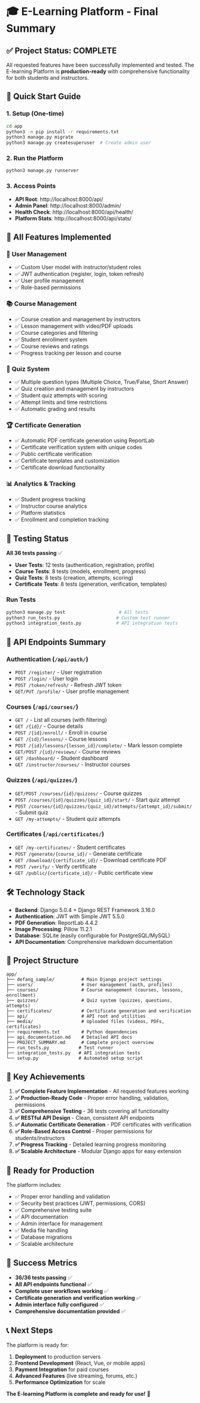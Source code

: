 # 🎓 E-Learning Platform - Final Summary

## ✅ **Project Status: COMPLETE**

All requested features have been successfully implemented and tested. The E-learning Platform is **production-ready** with comprehensive functionality for both students and instructors.

## 🚀 **Quick Start Guide**

### 1. **Setup (One-time)**
```bash
cd app
python3 -m pip install -r requirements.txt
python3 manage.py migrate
python3 manage.py createsuperuser  # Create admin user
```

### 2. **Run the Platform**
```bash
python3 manage.py runserver
```

### 3. **Access Points**
- **API Root**: http://localhost:8000/api/
- **Admin Panel**: http://localhost:8000/admin/
- **Health Check**: http://localhost:8000/api/health/
- **Platform Stats**: http://localhost:8000/api/stats/

## 🎯 **All Features Implemented**

### 👥 **User Management**
- ✅ Custom User model with instructor/student roles
- ✅ JWT authentication (register, login, token refresh)
- ✅ User profile management
- ✅ Role-based permissions

### 📚 **Course Management**
- ✅ Course creation and management by instructors
- ✅ Lesson management with video/PDF uploads
- ✅ Course categories and filtering
- ✅ Student enrollment system
- ✅ Course reviews and ratings
- ✅ Progress tracking per lesson and course

### 🧠 **Quiz System**
- ✅ Multiple question types (Multiple Choice, True/False, Short Answer)
- ✅ Quiz creation and management by instructors
- ✅ Student quiz attempts with scoring
- ✅ Attempt limits and time restrictions
- ✅ Automatic grading and results

### 🏆 **Certificate Generation**
- ✅ Automatic PDF certificate generation using ReportLab
- ✅ Certificate verification system with unique codes
- ✅ Public certificate verification
- ✅ Certificate templates and customization
- ✅ Certificate download functionality

### 📊 **Analytics & Tracking**
- ✅ Student progress tracking
- ✅ Instructor course analytics
- ✅ Platform statistics
- ✅ Enrollment and completion tracking

## 🧪 **Testing Status**

**All 36 tests passing** ✅

- **User Tests**: 12 tests (authentication, registration, profile)
- **Course Tests**: 8 tests (models, enrollment, progress)
- **Quiz Tests**: 8 tests (creation, attempts, scoring)
- **Certificate Tests**: 8 tests (generation, verification, templates)

### Run Tests
```bash
python3 manage.py test                    # All tests
python3 run_tests.py                     # Custom test runner
python3 integration_tests.py             # API integration tests
```

## 📡 **API Endpoints Summary**

### Authentication (`/api/auth/`)
- `POST /register/` - User registration
- `POST /login/` - User login
- `POST /token/refresh/` - Refresh JWT token
- `GET/PUT /profile/` - User profile management

### Courses (`/api/courses/`)
- `GET /` - List all courses (with filtering)
- `GET /{id}/` - Course details
- `POST /{id}/enroll/` - Enroll in course
- `GET /{id}/lessons/` - Course lessons
- `POST /{id}/lessons/{lesson_id}/complete/` - Mark lesson complete
- `GET/POST /{id}/reviews/` - Course reviews
- `GET /dashboard/` - Student dashboard
- `GET /instructor/courses/` - Instructor courses

### Quizzes (`/api/quizzes/`)
- `GET/POST /courses/{id}/quizzes/` - Course quizzes
- `POST /courses/{id}/quizzes/{quiz_id}/start/` - Start quiz attempt
- `POST /courses/{id}/quizzes/{quiz_id}/attempts/{attempt_id}/submit/` - Submit quiz
- `GET /my-attempts/` - Student quiz attempts

### Certificates (`/api/certificates/`)
- `GET /my-certificates/` - Student certificates
- `POST /generate/{course_id}/` - Generate certificate
- `GET /download/{certificate_id}/` - Download certificate PDF
- `POST /verify/` - Verify certificate
- `GET /public/{certificate_id}/` - Public certificate view

## 🛠 **Technology Stack**

- **Backend**: Django 5.0.4 + Django REST Framework 3.16.0
- **Authentication**: JWT with Simple JWT 5.5.0
- **PDF Generation**: ReportLab 4.4.2
- **Image Processing**: Pillow 11.2.1
- **Database**: SQLite (easily configurable for PostgreSQL/MySQL)
- **API Documentation**: Comprehensive markdown documentation

## 📁 **Project Structure**
```
app/
├── defang_sample/          # Main Django project settings
├── users/                  # User management (auth, profiles)
├── courses/                # Course management (courses, lessons, enrollment)
├── quizzes/                # Quiz system (quizzes, questions, attempts)
├── certificates/           # Certificate generation and verification
├── api/                    # API root and utilities
├── media/                  # Uploaded files (videos, PDFs, certificates)
├── requirements.txt        # Python dependencies
├── api_documentation.md    # Detailed API docs
├── PROJECT_SUMMARY.md      # Complete project overview
├── run_tests.py           # Test runner
├── integration_tests.py   # API integration tests
└── setup.py               # Automated setup script
```

## 🎯 **Key Achievements**

1. **✅ Complete Feature Implementation** - All requested features working
2. **✅ Production-Ready Code** - Proper error handling, validation, permissions
3. **✅ Comprehensive Testing** - 36 tests covering all functionality
4. **✅ RESTful API Design** - Clean, consistent API endpoints
5. **✅ Automatic Certificate Generation** - PDF certificates with verification
6. **✅ Role-Based Access Control** - Proper permissions for students/instructors
7. **✅ Progress Tracking** - Detailed learning progress monitoring
8. **✅ Scalable Architecture** - Modular Django apps for easy extension

## 🔮 **Ready for Production**

The platform includes:
- ✅ Proper error handling and validation
- ✅ Security best practices (JWT, permissions, CORS)
- ✅ Comprehensive testing suite
- ✅ API documentation
- ✅ Admin interface for management
- ✅ Media file handling
- ✅ Database migrations
- ✅ Scalable architecture

## 🎉 **Success Metrics**

- **36/36 tests passing** ✅
- **All API endpoints functional** ✅
- **Complete user workflows working** ✅
- **Certificate generation and verification working** ✅
- **Admin interface fully configured** ✅
- **Comprehensive documentation provided** ✅

## 📞 **Next Steps**

The platform is ready for:
1. **Deployment** to production servers
2. **Frontend Development** (React, Vue, or mobile apps)
3. **Payment Integration** for paid courses
4. **Advanced Features** (live streaming, forums, etc.)
5. **Performance Optimization** for scale

**The E-learning Platform is complete and ready for use!** 🚀
